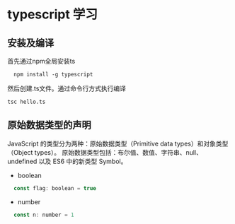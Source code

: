 # typescript 学习
## 安装及编译
首先通过npm全局安装ts
```shell
  npm install -g typescript
```
然后创建.ts文件。通过命令行方式执行编译
```shell
tsc hello.ts
```
## 原始数据类型的声明
JavaScript 的类型分为两种：原始数据类型（Primitive data types）和对象类型（Object types）。
原始数据类型包括：布尔值、数值、字符串、null、undefined 以及 ES6 中的新类型 Symbol。
- boolean
```javascript
  const flag: boolean = true
```
- number
```javascript
  const n: number = 1
```